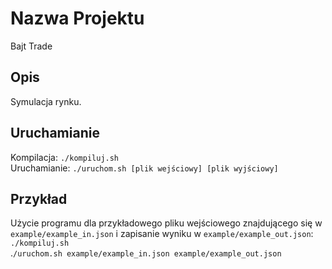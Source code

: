 # Nazwa Projektu
Bajt Trade 
## Opis
Symulacja rynku.
## Uruchamianie
Kompilacja: ```./kompiluj.sh```\
Uruchamianie: ```./uruchom.sh [plik wejściowy] [plik wyjściowy]```
## Przykład
Użycie programu dla przykładowego pliku wejściowego
znajdującego się w ```example/example_in.json``` i zapisanie wyniku
w ```example/example_out.json```:\
```./kompiluj.sh```\
.```/uruchom.sh example/example_in.json example/example_out.json```